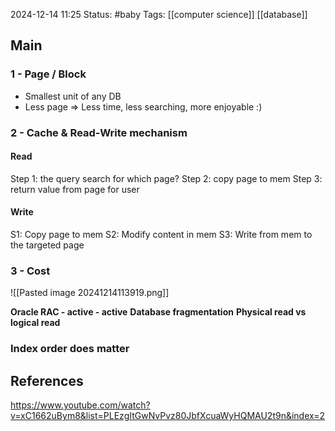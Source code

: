 2024-12-14 11:25
Status: #baby
Tags: [[computer science]] [[database]]
## Main

### 1 - Page / Block
- Smallest unit of any DB
- Less page => Less time, less searching, more enjoyable :)
### 2 - Cache & Read-Write mechanism
#### Read
Step 1: the query search for which page? 
Step 2: copy page to mem 
Step 3: return value from page for user
#### Write 
S1: Copy page to mem
S2: Modify content in mem
S3: Write from mem to the targeted page

### 3 - Cost 

![[Pasted image 20241214113919.png]]

**Oracle RAC - active - active**
**Database fragmentation**
**Physical read vs logical read**

### Index order does matter
## References
https://www.youtube.com/watch?v=xC1662uBym8&list=PLEzgItGwNvPvz80JbfXcuaWyHQMAU2t9n&index=2